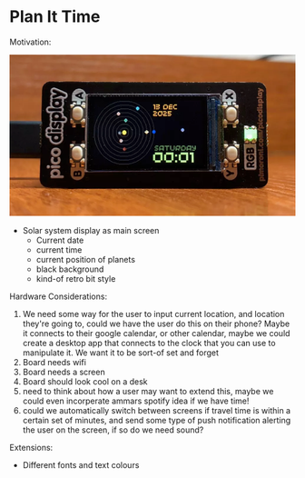 # Plan It Time

Motivation:

![motivation](motivation.png)

- Solar system display as main screen
    - Current date
    - current time
    - current position of planets
    - black background
    - kind-of retro bit style


Hardware Considerations:

1. We need some way for the user to input current location, and location they're going to, could we have the user do this on their phone? Maybe it connects to their google calendar, or other calendar, maybe we could create a desktop app that connects to the clock that you can use to manipulate it. We want it to be sort-of set and forget
2. Board needs wifi
3. Board needs a screen
4. Board should look cool on a desk
5. need to think about how a user may want to extend this, maybe we could even incorperate ammars spotify idea if we have time!
6. could we automatically switch between screens if travel time is within a certain set of minutes, and send some type of push notification alerting the user on the screen, if so do we need sound? 



Extensions:
- Different fonts and text colours
